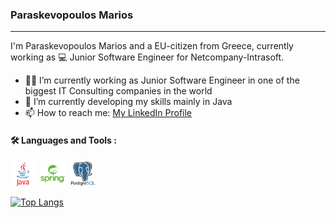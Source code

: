### Paraskevopoulos Marios
---

I'm Paraskevopoulos Marios and a EU-citizen from Greece, currently working as 💻 Junior Software Engineer for Netcompany-Intrasoft.

- 👨‍💻 I’m currently working as Junior Software Engineer in one of the biggest IT Consulting companies in the world
- 🌱 I’m currently developing my skills mainly in Java
- 📫 How to reach me: [My LinkedIn Profile](https://www.linkedin.com)


#### :hammer_and_wrench: Languages and Tools :
<div>
  <img src="https://github.com/devicons/devicon/blob/master/icons/java/java-original-wordmark.svg" title="Java" alt="Java" width="40" height="40"/>&nbsp;
  <img src="https://github.com/devicons/devicon/blob/master/icons/spring/spring-original-wordmark.svg" title="Spring" alt="Spring" width="40" height="40"/>&nbsp;
  <img src="https://github.com/devicons/devicon/blob/master/icons/postgresql/postgresql-original-wordmark.svg" title="PSQL" alt="PSQL" width="40" height="40"/>&nbsp;
</div>

[![Top Langs](https://github-readme-stats.vercel.app/api/top-langs/?username=ParasMarios
)](https://github.com/anuraghazra/github-readme-stats)
